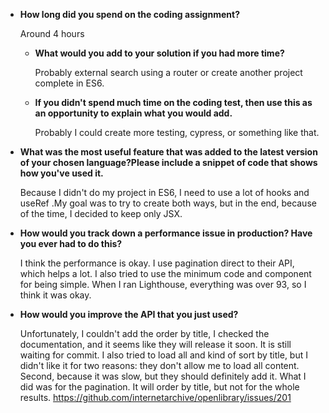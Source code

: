 - **How long did you spend on the coding assignment?**

  Around 4 hours

  - **What would you add to your solution if you had more time?**

    Probably external search using a router or create another project complete in ES6.

  - **If you didn't spend much time on the coding test, then use this as an opportunity to explain what you would add.**

    Probably I could create more testing, cypress, or something like that.

- **What was the most useful feature that was added to the latest version of your chosen language?Please include a snippet of code that shows how you've used it.**

  Because I didn't do my project in ES6, I need to use a lot of hooks and useRef .My goal was to try to create both ways, but in the end, because of the time, I decided to keep only JSX.

- **How would you track down a performance issue in production? Have you ever had to do this?**

  I think the performance is okay. I use pagination direct to their API, which helps a lot. I also tried to use the minimum code and component for being simple.
  When I ran Lighthouse, everything was over 93, so I think it was okay.

- **How would you improve the API that you just used?**

  Unfortunately, I couldn't add the order by title, I checked the documentation, and it seems like they will release it soon. It is still waiting for commit.
  I also tried to load all and kind of sort by title, but I didn't like it for two reasons: they don't allow me to load all content. Second, because it was slow, but they should definitely add it.
  What I did was for the pagination. It will order by title, but not for the whole results. https://github.com/internetarchive/openlibrary/issues/201
